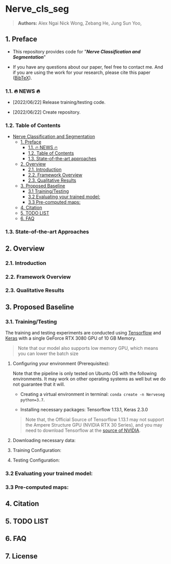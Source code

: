 # Nerve_cls_seg

> **Authors:** 
> Alex Ngai Nick Wong, 
> Zebang He, 
> Jung Sun Yoo, 

## 1. Preface

- This repository provides code for "_**Nerve Classification and Segmentation**_"

- If you have any questions about our paper, feel free to contact me. And if you are using the work for your research, please cite this paper ([BibTeX](#4-citation)).


### 1.1. :fire: NEWS :fire:

- [2022/06/22] Release training/testing code.

- [2022/06/22] Create repository.


### 1.2. Table of Contents

- [Nerve Classification and Segmentation](#pranet--parallel-reverse-attention-network-for-polyp-segmentation--miccai-2020-)
  * [1. Preface](#1-preface)
    + [1.1. :fire: NEWS :fire:](#11--fire--news--fire-)
    + [1.2. Table of Contents](#12-table-of-contents)
    + [1.3. State-of-the-art approaches](#13-SOTAs)
  * [2. Overview](#2-overview)
    + [2.1. Introduction](#21-introduction)
    + [2.2. Framework Overview](#22-framework-overview)
    + [2.3. Qualitative Results](#23-qualitative-results)
  * [3. Proposed Baseline](#3-proposed-baseline)
    + [3.1 Training/Testing](#31-training-testing)
    + [3.2 Evaluating your trained model:](#32-evaluating-your-trained-model-)
    + [3.3 Pre-computed maps:](#33-pre-computed-maps)
  * [4. Citation](#4-citation)
  * [5. TODO LIST](#5-todo-list)
  * [6. FAQ](#6-faq)

### 1.3. State-of-the-art Approaches  




## 2. Overview


### 2.1. Introduction



### 2.2. Framework Overview



### 2.3. Qualitative Results



## 3. Proposed Baseline

### 3.1. Training/Testing

The training and testing experiments are conducted using [Tensorflow](https://www.tensorflow.org/?hl=zh-cn) and [Keras](https://keras.io/) with 
a single GeForce RTX 3080 GPU of 10 GB Memory.

> Note that our model also supports low memory GPU, which means you can lower the batch size


1. Configuring your environment (Prerequisites):
   
    Note that the pipeline is only tested on Ubuntu OS with the following environments. 
    It may work on other operating systems as well but we do not guarantee that it will.
    
    + Creating a virtual environment in terminal: `conda create -n Nerveseg python=3.7`.
    
    + Installing necessary packages: Tensorflow 1.13.1, Keras 2.3.0

    > Note that, the Official Source of Tensorflow 1.13.1 may not support the Ampere Structure GPU (NVIDIA RTX 30 Series), and you may need to download Tensorflow at the [source of NVIDIA](https://github.com/NVIDIA/tensorflow).

1. Downloading necessary data:


   
1. Training Configuration:


1. Testing Configuration:



### 3.2 Evaluating your trained model:



### 3.3 Pre-computed maps: 



## 4. Citation



## 5. TODO LIST



## 6. FAQ



## 7. License


